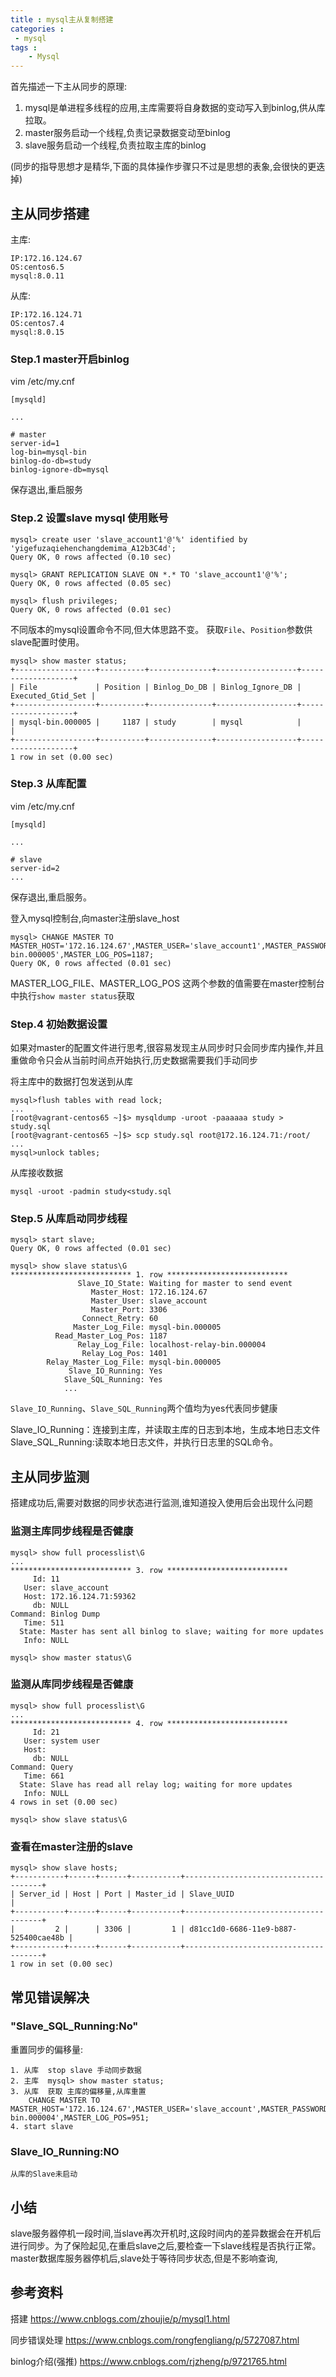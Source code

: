 ```yaml
---
title : mysql主从复制搭建
categories : 
 - mysql 
tags :
	- Mysql
---
```


首先描述一下主从同步的原理:

1. mysql是单进程多线程的应用,主库需要将自身数据的变动写入到binlog,供从库拉取。
1. master服务启动一个线程,负责记录数据变动至binlog
1. slave服务启动一个线程,负责拉取主库的binlog

(同步的指导思想才是精华,下面的具体操作步骤只不过是思想的表象,会很快的更迭掉)

## 主从同步搭建

主库:

	IP:172.16.124.67
	OS:centos6.5
	mysql:8.0.11

从库:

	IP:172.16.124.71
	OS:centos7.4
	mysql:8.0.15


### Step.1 master开启binlog

vim /etc/my.cnf

	[mysqld]

	...

	# master
	server-id=1
	log-bin=mysql-bin
	binlog-do-db=study
	binlog-ignore-db=mysql

保存退出,重启服务

### Step.2 设置slave mysql 使用账号


	mysql> create user 'slave_account1'@'%' identified by 'yigefuzaqiehenchangdemima_A12b3C4d';
	Query OK, 0 rows affected (0.10 sec)

	mysql> GRANT REPLICATION SLAVE ON *.* TO 'slave_account1'@'%';
	Query OK, 0 rows affected (0.05 sec)

	mysql> flush privileges;
	Query OK, 0 rows affected (0.01 sec)


不同版本的mysql设置命令不同,但大体思路不变。
获取`File`、`Position`参数供slave配置时使用。

	mysql> show master status;
	+------------------+----------+--------------+------------------+-------------------+
	| File             | Position | Binlog_Do_DB | Binlog_Ignore_DB | Executed_Gtid_Set |
	+------------------+----------+--------------+------------------+-------------------+
	| mysql-bin.000005 |     1187 | study        | mysql            |                   |
	+------------------+----------+--------------+------------------+-------------------+
	1 row in set (0.00 sec)


### Step.3 从库配置

vim /etc/my.cnf

	[mysqld]

	...

	# slave
	server-id=2
	...

保存退出,重启服务。

登入mysql控制台,向master注册slave_host

	mysql> CHANGE MASTER TO MASTER_HOST='172.16.124.67',MASTER_USER='slave_account1',MASTER_PASSWORD='yigefuzaqiehenchangdemima_A12b3C4d',MASTER_LOG_FILE='mysql-bin.000005',MASTER_LOG_POS=1187;
	Query OK, 0 rows affected (0.01 sec)

MASTER_LOG_FILE、MASTER_LOG_POS 这两个参数的值需要在master控制台中执行`show master status`获取

### Step.4 初始数据设置

如果对master的配置文件进行思考,很容易发现主从同步时只会同步库内操作,并且重做命令只会从当前时间点开始执行,历史数据需要我们手动同步

将主库中的数据打包发送到从库

	mysql>flush tables with read lock;
	...
	[root@vagrant-centos65 ~]$> mysqldump -uroot -paaaaaa study > study.sql
	[root@vagrant-centos65 ~]$> scp study.sql root@172.16.124.71:/root/
	...
	mysql>unlock tables;

从库接收数据

	mysql -uroot -padmin study<study.sql


### Step.5 从库启动同步线程

	mysql> start slave;
	Query OK, 0 rows affected (0.01 sec)

	mysql> show slave status\G
	*************************** 1. row ***************************
				   Slave_IO_State: Waiting for master to send event
					  Master_Host: 172.16.124.67
					  Master_User: slave_account
					  Master_Port: 3306
					Connect_Retry: 60
				  Master_Log_File: mysql-bin.000005
			  Read_Master_Log_Pos: 1187
				   Relay_Log_File: localhost-relay-bin.000004
					Relay_Log_Pos: 1401
			Relay_Master_Log_File: mysql-bin.000005
				 Slave_IO_Running: Yes
				Slave_SQL_Running: Yes
				...

`Slave_IO_Running`、`Slave_SQL_Running`两个值均为yes代表同步健康

Slave_IO_Running：连接到主库，并读取主库的日志到本地，生成本地日志文件
Slave_SQL_Running:读取本地日志文件，并执行日志里的SQL命令。


## 主从同步监测

搭建成功后,需要对数据的同步状态进行监测,谁知道投入使用后会出现什么问题

### 监测主库同步线程是否健康

	mysql> show full processlist\G
	...
	*************************** 3. row ***************************
		 Id: 11
	   User: slave_account
	   Host: 172.16.124.71:59362
		 db: NULL
	Command: Binlog Dump
	   Time: 511
	  State: Master has sent all binlog to slave; waiting for more updates
	   Info: NULL

	mysql> show master status\G

### 监测从库同步线程是否健康

	mysql> show full processlist\G
	...
	*************************** 4. row ***************************
		 Id: 21
	   User: system user
	   Host:
		 db: NULL
	Command: Query
	   Time: 661
	  State: Slave has read all relay log; waiting for more updates
	   Info: NULL
	4 rows in set (0.00 sec)

	mysql> show slave status\G

### 查看在master注册的slave

	mysql> show slave hosts;
	+-----------+------+------+-----------+--------------------------------------+
	| Server_id | Host | Port | Master_id | Slave_UUID                           |
	+-----------+------+------+-----------+--------------------------------------+
	|         2 |      | 3306 |         1 | d81cc1d0-6686-11e9-b887-525400cae48b |
	+-----------+------+------+-----------+--------------------------------------+
	1 row in set (0.00 sec)

## 常见错误解决

### "Slave_SQL_Running:No"

重置同步的偏移量:

	1. 从库  stop slave 手动同步数据
	2. 主库  mysql> show master status;
	3. 从库  获取 主库的偏移量,从库重置
		CHANGE MASTER TO MASTER_HOST='172.16.124.67',MASTER_USER='slave_account',MASTER_PASSWORD='aaaaaa',MASTER_LOG_FILE='mysql-bin.000004',MASTER_LOG_POS=951;
	4. start slave

### Slave_IO_Running:NO

	从库的Slave未启动

## 小结

slave服务器停机一段时间,当slave再次开机时,这段时间内的差异数据会在开机后进行同步。为了保险起见,在重启slave之后,要检查一下slave线程是否执行正常。
master数据库服务器停机后,slave处于等待同步状态,但是不影响查询,


## 参考资料

搭建 https://www.cnblogs.com/zhoujie/p/mysql1.html

同步错误处理 https://www.cnblogs.com/rongfengliang/p/5727087.html

binlog介绍(强推) https://www.cnblogs.com/rjzheng/p/9721765.html




